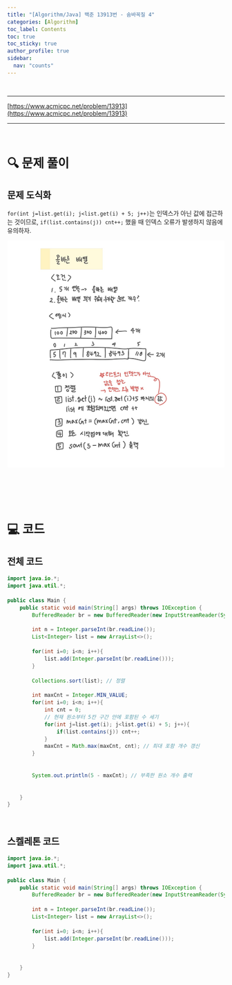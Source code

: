 ```yaml
---
title: "[Algorithm/Java] 백준 13913번 - 숨바꼭질 4"
categories: [Algorithm]
toc_label: Contents
toc: true
toc_sticky: true
author_profile: true
sidebar:
  nav: "counts"
---
```


<br>

---

[https://www.acmicpc.net/problem/13913](https://www.acmicpc.net/problem/13913)

---

<br>

# 🔍 문제 풀이

## 문제 도식화

`for(int j=list.get(i); j<list.get(i) + 5; j++)`는 인덱스가 아닌 값에 접근하는 것이므로, `if(list.contains(j)) cnt++;` 했을 때 인덱스 오류가 발생하지 않음에 유의하자.

![assets/images/2025/1337.jpg](../../../assets/images/2025/1337.jpg)

<br>

<br><br>

# 💻 코드

## 전체 코드

```java
import java.io.*;
import java.util.*;

public class Main {
    public static void main(String[] args) throws IOException {
        BufferedReader br = new BufferedReader(new InputStreamReader(System.in));

        int n = Integer.parseInt(br.readLine());
        List<Integer> list = new ArrayList<>();

        for(int i=0; i<n; i++){
            list.add(Integer.parseInt(br.readLine()));
        }

        Collections.sort(list); // 정렬

        int maxCnt = Integer.MIN_VALUE;
        for(int i=0; i<n; i++){
            int cnt = 0;
            // 현재 원소부터 5칸 구간 안에 포함된 수 세기
            for(int j=list.get(i); j<list.get(i) + 5; j++){
                if(list.contains(j)) cnt++;
            }
            maxCnt = Math.max(maxCnt, cnt); // 최대 포함 개수 갱신
        }


        System.out.println(5 - maxCnt); // 부족한 원소 개수 출력


    }
}
```

<br>

## 스켈레톤 코드

```java
import java.io.*;
import java.util.*;

public class Main {
    public static void main(String[] args) throws IOException {
        BufferedReader br = new BufferedReader(new InputStreamReader(System.in));

        int n = Integer.parseInt(br.readLine());
        List<Integer> list = new ArrayList<>();

        for(int i=0; i<n; i++){
            list.add(Integer.parseInt(br.readLine()));
        }


    }
}

```

<br>
